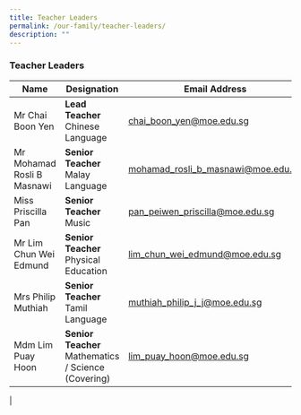 ```yaml
---
title: Teacher Leaders
permalink: /our-family/teacher-leaders/
description: ""
---
```

### **Teacher Leaders**

|  Name | Designation | Email Address |
|---|---|---|
| Mr Chai Boon Yen  | **Lead Teacher**<br>Chinese Language | [chai_boon_yen@moe.edu.sg](chai_boon_yen@moe.edu.sg) |
| Mr Mohamad Rosli B Masnawi | **Senior Teacher**<br>Malay Language | [mohamad_rosli_b_masnawi@moe.edu.sg](mohamad_rosli_b_masnawi@moe.edu.sg) |
| Miss Priscilla Pan | **Senior Teacher**<br>Music | [pan_peiwen_priscilla@moe.edu.sg](pan_peiwen_priscilla@moe.edu.sg) |
| Mr Lim Chun Wei Edmund | **Senior Teacher**<br>Physical Education | [lim_chun_wei_edmund@moe.edu.sg](lim_chun_wei_edmund@moe.edu.sg) |
| Mrs Philip Muthiah | **Senior Teacher**<br>Tamil Language | [muthiah_philip_j_j@moe.edu.sg](muthiah_philip_j_j@moe.edu.sg) |
| Mdm Lim Puay Hoon | **Senior Teacher**<br>Mathematics / Science (Covering) | [lim_puay_hoon@moe.edu.sg](lim_puay_hoon@moe.edu.sg) |
|